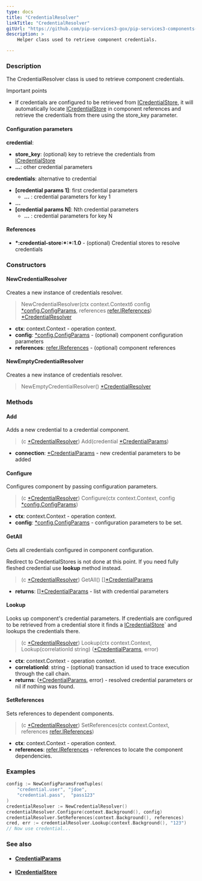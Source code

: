 ```yaml
---
type: docs
title: "CredentialResolver"
linkTitle: "CredentialResolver"
gitUrl: "https://github.com/pip-services3-gox/pip-services3-components-gox"
description: >
    Helper class used to retrieve component credentials.

---
```



### Description

The CredentialResolver class is used to retrieve component credentials.

Important points

- If credentials are configured to be retrieved from [ICredentialStore](../icredential_store), it will automatically locate [ICredentialStore](../icredential_store) in component references and retrieve the credentials from there using the store_key parameter.

#### Configuration parameters

**credential**: 
- **store_key**: (optional) key to retrieve the credentials from [ICredentialStore](../icredential_store)
- **...**: other credential parameters

**credentials**: alternative to credential
- **[credential params 1]**: first credential parameters
    - **...** : credential parameters for key 1
- **...**
- **[credential params N]**:       Nth credential parameters
    - **...** : credential parameters for key N

#### References
- **\*:credential-store:\*:\*:1.0** -  (optional) Credential stores to resolve credentials


### Constructors

#### NewCredentialResolver
Creates a new instance of credentials resolver.

> NewCredentialResolver(ctx context.Contextб config [*config.ConfigParams](../../../commons/config/config_params), references [refer.IReferences](../../../commons/refer/ireferences)) [*CredentialResolver]()

- **ctx**: context.Context - operation context. 
- **config**: [*config.ConfigParams](../../../commons/config/config_params) - (optional) component configuration parameters
- **references**: [refer.IReferences](../../../commons/refer/ireferences) - (optional) component references

#### NewEmptyCredentialResolver
Creates a new instance of credentials resolver.

> NewEmptyCredentialResolver() [*CredentialResolver]()


### Methods

#### Add
Adds a new credential to a credential component.

> (c [*CredentialResolver]()) Add(credential [*CredentialParams](../credential_params))

- **connection**: [*CredentialParams](../credential_params) - new credential parameters to be added


#### Configure
Configures component by passing configuration parameters.

> (c [*CredentialResolver]()) Configure(ctx context.Context, config [*config.ConfigParams](../../../commons/config/config_params))

- **ctx**: context.Context - operation context. 
- **config**: [*config.ConfigParams](../../../commons/config/config_params) - configuration parameters to be set.


#### GetAll
Gets all credentials configured in component configuration.

Redirect to CredentialStores is not done at this point.
If you need fully fleshed credential use **lookup** method instead.

> (c [*CredentialResolver]()) GetAll() [][*CredentialParams](../credential_params)

- **returns**: [][*CredentialParams](../credential_params) - list with credential parameters


#### Lookup
Looks up component's credential parameters. If credentials are configured to be retrieved
from a credential store it finds a [ICredentialStore](../icredential_store)` and lookups the credentials there.

> (c [*CredentialResolver]()) Lookup(ctx context.Context, Lookup(correlationId string) ([*CredentialParams](../credential_params), error)

- **ctx**: context.Context - operation context.
- **correlationId**: string - (optional) transaction id used to trace execution through the call chain.
- **returns**: ([*CredentialParams](../credential_params), error) - resolved credential parameters or nil if nothing was found.


#### SetReferences
Sets references to dependent components.

> (c [*CredentialResolver]()) SetReferences(ctx context.Context, references [refer.IReferences](../../../commons/refer/ireferences))

- **ctx**: context.Context - operation context. 
- **references**: [refer.IReferences](../../../commons/refer/ireferences) - references to locate the component dependencies.

### Examples
```go
config := NewConfigParamsFromTuples(
	"credential.user", "jdoe",
	"credential.pass",  "pass123"
)
credentialResolver := NewCredentialResolver()
credentialResolver.Configure(context.Background(), config)
credentialResolver.SetReferences(context.Background(), references)
cred, err := credentialResolver.Lookup(context.Background(), "123")
// Now use credential...
```


### See also
- #### [CredentialParams](../credential_params)
- #### [ICredentialStore](../icredential_store)

